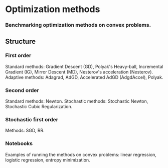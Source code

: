 # Optimization methods
### Benchmarking optimization methods on convex problems.
## Structure
### First order
Standard methods: Gradient Descent (GD), Polyak's Heavy-ball, Incremental Gradient (IG), Mirror Descent (MD), Nesterov's acceleration (Nesterov).
Adaptive methods: Adagrad, AdGD, Accelerated AdGD (AdgdAccel), Polyak.
### Second order
Standard methods: Newton.
Stochastic methods: Stochastic Newton, Stochastic Cubic Regularization.
### Stochastic first order
Methods: SGD, RR.
### Notebooks
Examples of running the methods on convex problems: linear regression, logistic regression, entropy minimization.